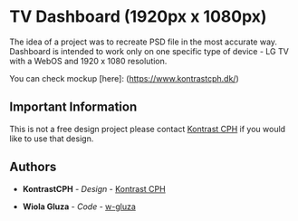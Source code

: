 # TV Dashboard (1920px x 1080px)

The idea of a project was to recreate PSD file in the most accurate way. Dashboard is intended to work only on one specific type of device - LG TV with a WebOS and 1920 x 1080 resolution.

You can check mockup [here]: (https://www.kontrastcph.dk/)

## Important Information

This is not a free design project please contact [Kontrast CPH](https://www.kontrastcph.dk/) if you would like to use that design.

## Authors

- **KontrastCPH** - _Design_ - [Kontrast CPH](https://www.kontrastcph.dk/)

- **Wiola Gluza** - _Code_ - [w-gluza](https://github.com/w-gluza)
